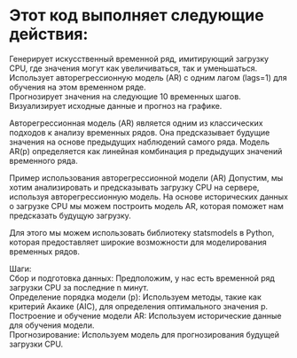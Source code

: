 <h1>Этот код выполняет следующие действия:</h1>

Генерирует искусственный временной ряд, имитирующий загрузку CPU, где значения могут как увеличиваться, так и уменьшаться.<br/>
Использует авторегрессионную модель (AR) с одним лагом (lags=1) для обучения на этом временном ряде.<br/>
Прогнозирует значения на следующие 10 временных шагов.<br/>
Визуализирует исходные данные и прогноз на графике.<br/>

Авторегрессионная модель (AR) является одним из классических подходов к анализу временных рядов. Она предсказывает будущие значения на основе предыдущих наблюдений самого ряда. Модель AR(p) определяется как линейная комбинация 
p предыдущих значений временного ряда.

Пример использования авторегрессионной модели (AR)
Допустим, мы хотим анализировать и предсказывать загрузку CPU на сервере, используя авторегрессионную модель. На основе исторических данных о загрузке CPU мы можем построить модель AR, которая поможет нам предсказать будущую загрузку.

Для этого мы можем использовать библиотеку statsmodels в Python, которая предоставляет широкие возможности для моделирования временных рядов.

Шаги:<br/>
Сбор и подготовка данных: Предположим, у нас есть временной ряд загрузки CPU за последние n минут.<br/>
Определение порядка модели (p): Используем методы, такие как критерий Акаике (AIC), для определения оптимального значения p.<br/>
Построение и обучение модели AR: Используем исторические данные для обучения модели.<br/>
Прогнозирование: Используем модель для прогнозирования будущей загрузки CPU.<br/>
